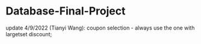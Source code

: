 # Database-Final-Project
update 4/9/2022 (Tianyi Wang):
coupon selection - always use the one with largetset discount;

